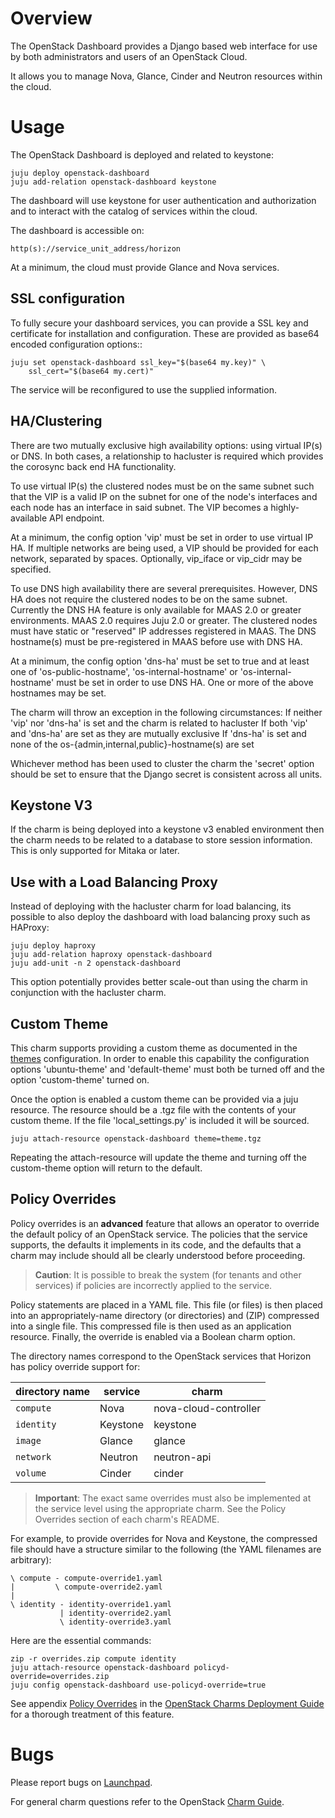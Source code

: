 # Overview

The OpenStack Dashboard provides a Django based web interface for use by both
administrators and users of an OpenStack Cloud.

It allows you to manage Nova, Glance, Cinder and Neutron resources within the
cloud.

# Usage

The OpenStack Dashboard is deployed and related to keystone:

    juju deploy openstack-dashboard
    juju add-relation openstack-dashboard keystone

The dashboard will use keystone for user authentication and authorization and
to interact with the catalog of services within the cloud.

The dashboard is accessible on:

    http(s)://service_unit_address/horizon

At a minimum, the cloud must provide Glance and Nova services.

## SSL configuration

To fully secure your dashboard services, you can provide a SSL key and
certificate for installation and configuration. These are provided as base64
encoded configuration options::

    juju set openstack-dashboard ssl_key="$(base64 my.key)" \
        ssl_cert="$(base64 my.cert)"

The service will be reconfigured to use the supplied information.

## HA/Clustering

There are two mutually exclusive high availability options: using virtual IP(s)
or DNS. In both cases, a relationship to hacluster is required which provides
the corosync back end HA functionality.

To use virtual IP(s) the clustered nodes must be on the same subnet such that
the VIP is a valid IP on the subnet for one of the node's interfaces and each
node has an interface in said subnet. The VIP becomes a highly-available API
endpoint.

At a minimum, the config option 'vip' must be set in order to use virtual IP
HA. If multiple networks are being used, a VIP should be provided for each
network, separated by spaces. Optionally, vip_iface or vip_cidr may be
specified.

To use DNS high availability there are several prerequisites. However, DNS HA
does not require the clustered nodes to be on the same subnet. Currently the
DNS HA feature is only available for MAAS 2.0 or greater environments. MAAS 2.0
requires Juju 2.0 or greater. The clustered nodes must have static or
"reserved" IP addresses registered in MAAS. The DNS hostname(s) must be
pre-registered in MAAS before use with DNS HA.

At a minimum, the config option 'dns-ha' must be set to true and at least one
of 'os-public-hostname', 'os-internal-hostname' or 'os-internal-hostname' must
be set in order to use DNS HA. One or more of the above hostnames may be set.

The charm will throw an exception in the following circumstances: If neither
'vip' nor 'dns-ha' is set and the charm is related to hacluster If both 'vip'
and 'dns-ha' are set as they are mutually exclusive If 'dns-ha' is set and none
of the os-{admin,internal,public}-hostname(s) are set

Whichever method has been used to cluster the charm the 'secret' option should
be set to ensure that the Django secret is consistent across all units.

## Keystone V3

If the charm is being deployed into a keystone v3 enabled environment then the
charm needs to be related to a database to store session information. This is
only supported for Mitaka or later.

## Use with a Load Balancing Proxy

Instead of deploying with the hacluster charm for load balancing, its possible
to also deploy the dashboard with load balancing proxy such as HAProxy:

    juju deploy haproxy
    juju add-relation haproxy openstack-dashboard
    juju add-unit -n 2 openstack-dashboard

This option potentially provides better scale-out than using the charm in
conjunction with the hacluster charm.

## Custom Theme

This charm supports providing a custom theme as documented in the [themes]
configuration. In order to enable this capability the configuration options
'ubuntu-theme' and 'default-theme' must both be turned off and the option
'custom-theme' turned on.

Once the option is enabled a custom theme can be provided via a juju resource.
The resource should be a .tgz file with the contents of your custom theme. If
the file 'local_settings.py' is included it will be sourced.

    juju attach-resource openstack-dashboard theme=theme.tgz

Repeating the attach-resource will update the theme and turning off the
custom-theme option will return to the default.

[themes]: https://docs.openstack.org/horizon/latest/configuration/themes.html

## Policy Overrides

Policy overrides is an **advanced** feature that allows an operator to override
the default policy of an OpenStack service. The policies that the service
supports, the defaults it implements in its code, and the defaults that a charm
may include should all be clearly understood before proceeding.

> **Caution**: It is possible to break the system (for tenants and other
  services) if policies are incorrectly applied to the service.

Policy statements are placed in a YAML file. This file (or files) is then
placed into an appropriately-name directory (or directories) and (ZIP)
compressed into a single file. This compressed file is then used as an
application resource. Finally, the override is enabled via a Boolean charm
option.

The directory names correspond to the OpenStack services that Horizon has
policy override support for:

| directory name | service   | charm                  |
|----------------|-----------|------------------------|
| `compute`      | Nova      | nova-cloud-controller  |
| `identity`     | Keystone  | keystone               |
| `image`        | Glance    | glance                 |
| `network`      | Neutron   | neutron-api            |
| `volume`       | Cinder    | cinder                 |

> **Important**: The exact same overrides must also be implemented at the
  service level using the appropriate charm. See the Policy Overrides section
  of each charm's README.

For example, to provide overrides for Nova and Keystone, the compressed file
should have a structure similar to the following (the YAML filenames are
arbitrary):

    \ compute - compute-override1.yaml
    |         \ compute-override2.yaml
    |
    \ identity - identity-override1.yaml
               | identity-override2.yaml
               \ identity-override3.yaml

Here are the essential commands:

    zip -r overrides.zip compute identity
    juju attach-resource openstack-dashboard policyd-override=overrides.zip
    juju config openstack-dashboard use-policyd-override=true

See appendix [Policy Overrides][cdg-appendix-n] in the [OpenStack Charms
Deployment Guide][cdg] for a thorough treatment of this feature.

# Bugs

Please report bugs on [Launchpad][lp-bugs-charm-openstack-dashboard].

For general charm questions refer to the OpenStack [Charm Guide][cg].

<!-- LINKS -->

[cg]: https://docs.openstack.org/charm-guide
[cdg]: https://docs.openstack.org/project-deploy-guide/charm-deployment-guide
[cdg-appendix-n]: https://docs.openstack.org/project-deploy-guide/charm-deployment-guide/latest/app-policy-overrides.html
[lp-bugs-charm-openstack-dashboard]: https://bugs.launchpad.net/charm-openstack-dashboard/+filebug
